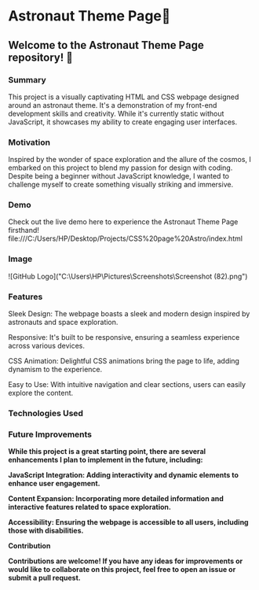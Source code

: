 <h1>Astronaut Theme Page🚀</h1>


<h2>Welcome to the Astronaut Theme Page repository! 🚀</h2>

<h3>Summary</h3>
This project is a visually captivating HTML and CSS webpage designed around an astronaut theme. It's a demonstration of my front-end development skills and creativity. While it's currently static without JavaScript, it showcases my ability to create engaging user interfaces.

<h3>Motivation</h3>

Inspired by the wonder of space exploration and the allure of the cosmos, I embarked on this project to blend my passion for design with coding. Despite being a beginner without JavaScript knowledge, I wanted to challenge myself to create something visually striking and immersive.

<h3>Demo</h3>
Check out the live demo here to experience the Astronaut Theme Page firsthand!
file:///C:/Users/HP/Desktop/Projects/CSS%20page%20Astro/index.html

<h3>Image</h3>
![GitHub Logo]("C:\Users\HP\Pictures\Screenshots\Screenshot (82).png")



<h3>Features</h3>

Sleek Design: The webpage boasts a sleek and modern design inspired by astronauts and space exploration.

Responsive: It's built to be responsive, ensuring a seamless experience across various devices.

CSS Animation: Delightful CSS animations bring the page to life, adding dynamism to the experience.

Easy to Use: With intuitive navigation and clear sections, users can easily explore the content.


<h3>Technologies Used</h3>

<b HTML5
CSS3>


<h3>Future Improvements</h3>

While this project is a great starting point, there are several enhancements I plan to implement in the future, including:

JavaScript Integration: Adding interactivity and dynamic elements to enhance user engagement.

Content Expansion: Incorporating more detailed information and interactive features related to space exploration.

Accessibility: Ensuring the webpage is accessible to all users, including those with disabilities.

Contribution

Contributions are welcome! If you have any ideas for improvements or would like to collaborate on this project, feel free to open an issue or submit a pull request.
